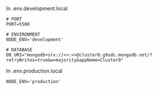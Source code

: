 In .env.development.local
```
# PORT
PORT=5500

# ENVIRONMENT
NODE_ENV='development'

# DATABASE
DB_URI="mongodb+srv://<>:<>@cluster0.g9sdc.mongodb.net/?retryWrites=true&w=majority&appName=Cluster0"
```


In .env.production.local

`
NODE_ENV='production'
`